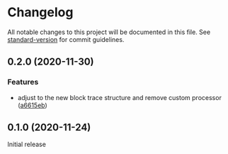 # Changelog

All notable changes to this project will be documented in this file. See [standard-version](https://github.com/conventional-changelog/standard-version) for commit guidelines.

## 0.2.0 (2020-11-30)


### Features

* adjust to the new block trace structure and remove custom processor ([a6615eb](https://github.com/parsiq/block-tracer/commit/a6615ebe9a2eabcd2fbfb577bf3cc4aab77f57bf))

## 0.1.0 (2020-11-24)

Initial release

